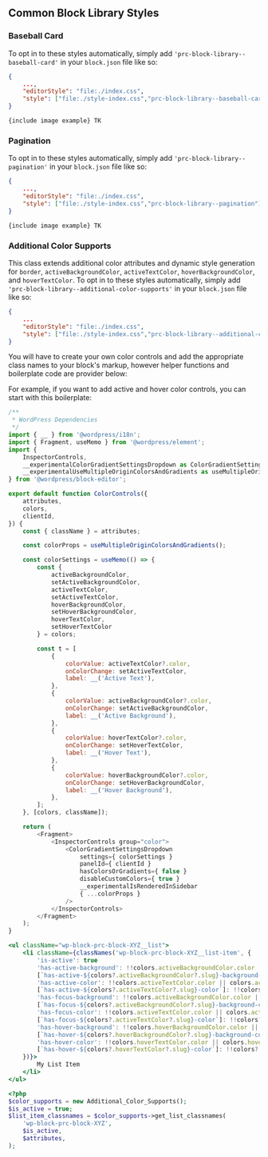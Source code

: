 ## Common Block Library Styles

### Baseball Card

To opt in to these styles automatically, simply add `'prc-block-library--baseball-card'` in your `block.json` file like so:

```json
{
	...,
	"editorStyle": "file:./index.css",
	"style": ["file:./style-index.css","prc-block-library--baseball-card"],
}
```

`{include image example} TK`

### Pagination

To opt in to these styles automatically, simply add `'prc-block-library--pagination'` in your `block.json` file like so:

```json
{
	...,
	"editorStyle": "file:./index.css",
	"style": ["file:./style-index.css","prc-block-library--pagination"],
}
```

`{include image example} TK`

### Additional Color Supports

This class extends additional color attributes and dynamic style generation for `border`, `activeBackgroundColor`, `activeTextColor`, `hoverBackgroundColor`, and `hoverTextColor`. To opt in to these styles automatically, simply add `'prc-block-library--additional-color-supports'` in your `block.json` file like so:

```json
{
	...
	"editorStyle": "file:./index.css",
	"style": ["file:./style-index.css","prc-block-library--additional-color-supports"],
}
```

You will have to create your own color controls and add the appropriate class names to your block's markup, however helper functions and boilerplate code are provider below:

For example, if you want to add active and hover color controls, you can start with this boilerplate:

```js
/**
 * WordPress Dependencies
 */
import { __ } from '@wordpress/i18n';
import { Fragment, useMemo } from '@wordpress/element';
import {
	InspectorControls,
	__experimentalColorGradientSettingsDropdown as ColorGradientSettingsDropdown,
	__experimentalUseMultipleOriginColorsAndGradients as useMultipleOriginColorsAndGradients,
} from '@wordpress/block-editor';

export default function ColorControls({
	attributes,
	colors,
	clientId,
}) {
	const { className } = attributes;

	const colorProps = useMultipleOriginColorsAndGradients();

	const colorSettings = useMemo(() => {
		const {
			activeBackgroundColor,
			setActiveBackgroundColor,
			activeTextColor,
			setActiveTextColor,
			hoverBackgroundColor,
			setHoverBackgroundColor,
			hoverTextColor,
			setHoverTextColor
		} = colors;

		const t = [
			{
				colorValue: activeTextColor?.color,
				onColorChange: setActiveTextColor,
				label: __('Active Text'),
			},
			{
				colorValue: activeBackgroundColor?.color,
				onColorChange: setActiveBackgroundColor,
				label: __('Active Background'),
			},
			{
				colorValue: hoverTextColor?.color,
				onColorChange: setHoverTextColor,
				label: __('Hover Text'),
			},
			{
				colorValue: hoverBackgroundColor?.color,
				onColorChange: setHoverBackgroundColor,
				label: __('Hover Background'),
			},
		];
	}, [colors, className]);

	return (
		<Fragment>
			<InspectorControls group="color">
				<ColorGradientSettingsDropdown
					settings={ colorSettings }
					panelId={ clientId }
					hasColorsOrGradients={ false }
					disableCustomColors={ true }
					__experimentalIsRenderedInSidebar
					{ ...colorProps }
				/>
			</InspectorControls>
		</Fragment>
	);
}
```

```jsx
<ul className="wp-block-prc-block-XYZ__list">
	<li className={classNames('wp-block-prc-block-XYZ__list-item', {
		'is-active': true
		'has-active-background': !!colors.activeBackgroundColor.color || colors.activeBackgroundColor.class,
		[`has-active-${colors?.activeBackgroundColor?.slug}-background-color`]: !!colors?.activeBackgroundColor?.slug,
		'has-active-color': !!colors.activeTextColor.color || colors.activeTextColor.class,
		[`has-active-${colors?.activeTextColor?.slug}-color`]: !!colors?.activeTextColor?.slug,
		'has-focus-background': !!colors.activeBackgroundColor.color || colors.activeBackgroundColor.class,
		[`has-focus-${colors?.activeBackgroundColor?.slug}-background-color`]: !!colors?.activeBackgroundColor?.slug,
		'has-focus-color': !!colors.activeTextColor.color || colors.activeTextColor.class,
		[`has-focus-${colors?.activeTextColor?.slug}-color`]: !!colors?.activeTextColor?.slug,
		'has-hover-background': !!colors.hoverBackgroundColor.color || colors.hoverBackgroundColor.class,
		[`has-hover-${colors?.hoverBackgroundColor?.slug}-background-color`]: !!colors?.activeBackgroundColor?.slug,
		'has-hover-color': !!colors.hoverTextColor.color || colors.hoverTextColor.class,
		[`has-hover-${colors?.hoverTextColor?.slug}-color`]: !!colors?.hoverTextColor?.slug,
	})}>
		My List Item
	</li>
</ul>
```

```php
<?php
$color_supports = new Additional_Color_Supports();
$is_active = true;
$list_item_classnames = $color_supports->get_list_classnames(
	'wp-block-prc-block-XYZ',
	$is_active,
	$attributes,
);
```

						